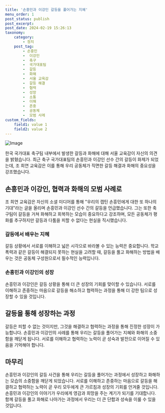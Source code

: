 ```yaml
---
title: '손흥민과 이강인 갈등을 풀어가는 지혜'
menu_order: 1
post_status: publish
post_excerpt: 
post_date: 2024-02-19 15:26:13
taxonomy:
    category:
        - 정치
    post_tag:
        - 손흥민
        -  이강인
        -  축구
        -  국가대표팀
        -  갈등
        -  화해
        -  서울 교육감
        -  갈등 해결
        -  협력
        -  성장
        -  소통
        -  이해
        -  존중
        -  공동체
        -  모범 사례
custom_fields:
    field1: value 1
    field2: value 2
---
```


![Image](https://imgnews.pstatic.net/image/052/2024/02/19/202402190850012475_t_20240219085301675.jpg?type=w647)

한국 국가대표 축구팀 내부에서 발생한 갈등과 화해에 대해 서울 교육감이 자신의 의견을 밝혔습니다. 최근 축구 국가대표팀의 손흥민과 이강인 선수 간의 갈등이 화제가 되었는데, 조 희연 교육감은 이를 통해 우리 공동체가 직면한 갈등 해결과 화해의 중요성을 강조했습니다.
## 손흥민과 이강인, 협력과 화해의 모범 사례로
조 희연 교육감은 자신의 소셜 미디어를 통해 "우리의 캡틴 손흥민에게 대한 또 하나의 기대"라는 글을 올리며 손흥민과 이강인 선수 간의 갈등을 언급했습니다. 그는 또한 축구팀이 갈등을 거쳐 화해하고 회복하는 모습이 중요하다고 강조하며, 모든 공동체가 평화를 추구하지만 갈등과 다툼을 피할 수 없다는 현실을 직시했습니다.
### 갈등에서 배우는 지혜
갈등 상황에서 서로를 이해하고 넓은 시각으로 바라볼 수 있는 능력은 중요합니다. 학교폭력과 같은 갈등이 해결되지 못하는 현실을 고려할 때, 갈등을 풀고 화해하는 방법을 배우는 것은 공동체 구성원으로서 필수적인 능력입니다.
### 손흥민과 이강인의 성장
손흥민과 이강인은 갈등 상황을 통해 더 큰 성장의 기회를 맞이할 수 있습니다. 서로를 이해하고 존중하는 마음으로 갈등을 해소하고 협력하는 과정을 통해 더 강한 팀으로 성장할 수 있을 것입니다.
## 갈등을 통해 성장하는 과정
갈등은 피할 수 없는 것이지만, 그것을 해결하고 협력하는 과정을 통해 진정한 성장이 가능합니다. 손흥민과 이강인의 사례를 통해 우리는 갈등을 풀어가는 지혜와 화해의 소중함을 깨닫게 됩니다. 서로를 이해하고 협력하는 노력이 곧 성숙과 발전으로 이어질 수 있음을 기억해야 합니다.
## 마무리
손흥민과 이강인의 갈등 사건을 통해 우리는 갈등을 풀어가는 과정에서 성장하고 화해하는 모습의 소중함을 깨닫게 되었습니다. 서로를 이해하고 존중하는 마음으로 갈등을 해결하고 협력하는 노력이 곧 우리 모두에게 큰 가르침과 성장의 기회를 안겨줄 것입니다. 손흥민과 이강인의 이야기가 우리에게 영감과 희망을 주는 계기가 되기를 기대합니다. 함께 갈등을 풀고 화해로 나아가는 과정에서 우리는 더 큰 단합과 성숙을 이룰 수 있을 것입니다.
